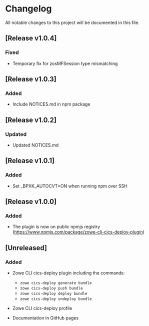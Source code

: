 # Changelog
All notable changes to this project will be documented in this file.

<!--
This project adheres to [Semantic Versioning](https://semver.org/spec/v2.0.0.html).

Changes should be placed under the following headings:
### Added
- for new features
### Changed
- for changes in existing functionality
### Deprecated
- for soon-to-be removed features
### Removed
- for now removed features
### Fixed
- for any bug fixes
### Security
- in case of vulnerabilities
-->
## [Release v1.0.4]

### Fixed
- Temporary fix for zosMFSession type mismatching

## [Release v1.0.3]

### Added
- Include NOTICES.md in npm package

## [Release v1.0.2]

### Updated

- Updated NOTICES.md

## [Release v1.0.1]

### Added

- Set _BPXK_AUTOCVT=ON when running npm over SSH

## [Release v1.0.0]

### Added

- The plugin is now on public npmjs registry (https://www.npmjs.com/package/zowe-cli-cics-deploy-plugin)

## [Unreleased]

### Added

- Zowe CLI cics-deploy plugin including the commands:

  - `zowe cics-deploy generate bundle`
  - `zowe cics-deploy push bundle`
  - `zowe cics-deploy deploy bundle`
  - `zowe cics-deploy undeploy bundle`

- Zowe CLI cics-deploy profile
- Documentation in GitHub pages